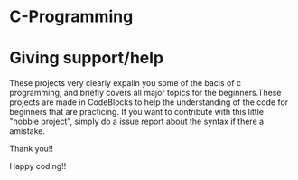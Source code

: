 # C-Programming

# Giving support/help

These projects very clearly expalin you some of the bacis of c programming, and briefly covers all major topics for the beginners.These projects are made in CodeBlocks to help the understanding of the code for beginners that are practicing.
If you want to contribute with this little "hobbie project", simply do a issue report about the syntax if there a amistake.

Thank you!!

Happy coding!!
